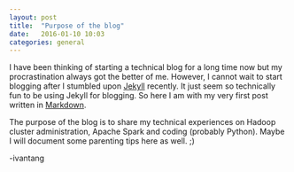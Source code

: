 ```yaml
---
layout: post
title:  "Purpose of the blog"
date:   2016-01-10 10:03
categories: general
---
```


I have been thinking of starting a technical blog for a long time now but my procrastination always got the better of me. However, I cannot wait to start blogging after I stumbled upon [Jekyll][jekyll] recently. It just seem so technically fun to be using Jekyll for blogging. So here I am with my very first post written in [Markdown][markdown].


The purpose of the blog is to share my technical experiences on Hadoop cluster administration, Apache Spark and coding (probably Python). Maybe I will document some parenting tips here as well. ;)

-ivantang

[jekyll]:   http://jekyllrb.com
[markdown]: https://daringfireball.net/projects/markdown/
